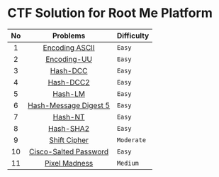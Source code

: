 # CTF Solution for Root Me Platform

| **No** | **Problems** | **Difficulty** |
| :----: | :----------: | :------------- |
| 1	 | [Encoding ASCII](https://github.com/aveenain/CTF-Solution/tree/main/Root%20Me/Cryptanalysis/Encoding%20ASCII_Complete) | `Easy` |
| 2	 | [Encoding-UU](https://github.com/aveenain/CTF-Solution/tree/main/Root%20Me/Cryptanalysis/Encoding-UU_Complete) | `Easy` |
| 3	 | [Hash-DCC](https://github.com/aveenain/CTF-Solution/tree/main/Root%20Me/Cryptanalysis/Hash-DCC_Complete) | `Easy` |
| 4	 | [Hash-DCC2](https://github.com/aveenain/CTF-Solution/tree/main/Root%20Me/Cryptanalysis/Hash-DCC2_Complete) | `Easy` |
| 5	 | [Hash-LM](https://github.com/aveenain/CTF-Solution/tree/main/Root%20Me/Cryptanalysis/Hash-LM_Complete) | `Easy` |
| 6 	 | [Hash-Message Digest 5](https://github.com/aveenain/CTF-Solution/tree/main/Root%20Me/Cryptanalysis/Hash-Message%20Digest%205_Complete) | `Easy` |
| 7 	 | [Hash-NT](https://github.com/aveenain/CTF-Solution/tree/main/Root%20Me/Cryptanalysis/Hash-NT_Complete) | `Easy` |
| 8	 | [Hash-SHA2](https://github.com/aveenain/CTF-Solution/tree/main/Root%20Me/Cryptanalysis/Hash-SHA2_Complete) | `Easy` |
| 9	 | [Shift Cipher](https://github.com/aveenain/CTF-Solution/tree/main/Root%20Me/Cryptanalysis/Shift%20Cipher_Complete) | `Moderate` |
| 10 	 | [Cisco-Salted Password](https://github.com/AlphaByte-RedTeam/CTF-Solution/tree/main/Root%20Me/Cryptanalysis/Cisco-Salted%20Password_Complete) | `Easy` |
| 11	 | [Pixel Madness](https://github.com/AlphaByte-RedTeam/CTF-Solution/tree/main/Root%20Me/Cryptanalysis/Pixel%20Madness_Complete) | `Medium` |
